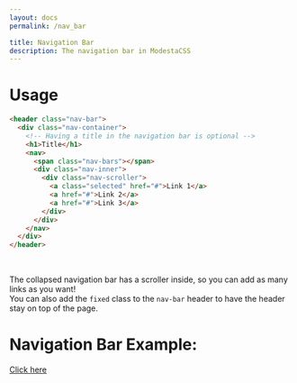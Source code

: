 ```yaml
---
layout: docs
permalink: /nav_bar

title: Navigation Bar
description: The navigation bar in ModestaCSS
---
```

# Usage
```html
<header class="nav-bar">
  <div class="nav-container">
    <!-- Having a title in the navigation bar is optional -->
    <h1>Title</h1>
    <nav>
      <span class="nav-bars"></span>
      <div class="nav-inner">
        <div class="nav-scroller">
          <a class="selected" href="#">Link 1</a>
          <a href="#">Link 2</a>
          <a href="#">Link 3</a>
        </div>
      </div>
    </nav>
  </div>
</header>
```
<br>

The collapsed navigation bar has a scroller inside, so you can add as many links as you want!  
You can also add the `fixed` class to the `nav-bar` header to have the header stay on top of the page.

# Navigation Bar Example:
[Click here](../examples/nav_bar)